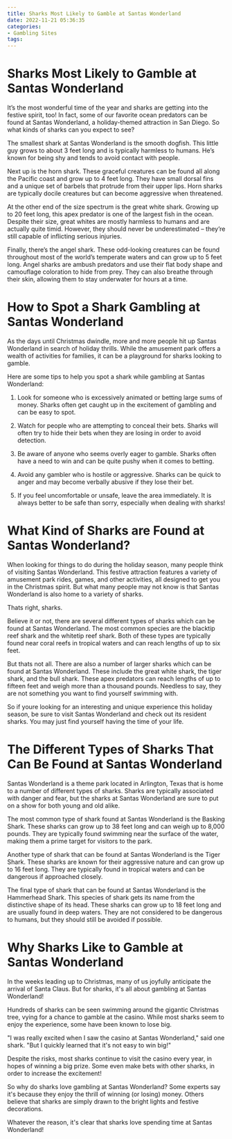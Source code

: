 ```yaml
---
title: Sharks Most Likely to Gamble at Santas Wonderland
date: 2022-11-21 05:36:35
categories:
- Gambling Sites
tags:
---
```



#  Sharks Most Likely to Gamble at Santas Wonderland

It’s the most wonderful time of the year and sharks are getting into the festive spirit, too! In fact, some of our favorite ocean predators can be found at Santas Wonderland, a holiday-themed attraction in San Diego. So what kinds of sharks can you expect to see?

The smallest shark at Santas Wonderland is the smooth dogfish. This little guy grows to about 3 feet long and is typically harmless to humans. He’s known for being shy and tends to avoid contact with people.

Next up is the horn shark. These graceful creatures can be found all along the Pacific coast and grow up to 4 feet long. They have small dorsal fins and a unique set of barbels that protrude from their upper lips. Horn sharks are typically docile creatures but can become aggressive when threatened.

At the other end of the size spectrum is the great white shark. Growing up to 20 feet long, this apex predator is one of the largest fish in the ocean. Despite their size, great whites are mostly harmless to humans and are actually quite timid. However, they should never be underestimated – they’re still capable of inflicting serious injuries.

Finally, there’s the angel shark. These odd-looking creatures can be found throughout most of the world’s temperate waters and can grow up to 5 feet long. Angel sharks are ambush predators and use their flat body shape and camouflage coloration to hide from prey. They can also breathe through their skin, allowing them to stay underwater for hours at a time.

#  How to Spot a Shark Gambling at Santas Wonderland

As the days until Christmas dwindle, more and more people hit up Santas Wonderland in search of holiday thrills. While the amusement park offers a wealth of activities for families, it can be a playground for sharks looking to gamble.

Here are some tips to help you spot a shark while gambling at Santas Wonderland:

1. Look for someone who is excessively animated or betting large sums of money. Sharks often get caught up in the excitement of gambling and can be easy to spot.

2. Watch for people who are attempting to conceal their bets. Sharks will often try to hide their bets when they are losing in order to avoid detection.

3. Be aware of anyone who seems overly eager to gamble. Sharks often have a need to win and can be quite pushy when it comes to betting.

4. Avoid any gambler who is hostile or aggressive. Sharks can be quick to anger and may become verbally abusive if they lose their bet.

5. If you feel uncomfortable or unsafe, leave the area immediately. It is always better to be safe than sorry, especially when dealing with sharks!

#  What Kind of Sharks are Found at Santas Wonderland?

When looking for things to do during the holiday season, many people think of visiting Santas Wonderland. This festive attraction features a variety of amusement park rides, games, and other activities, all designed to get you in the Christmas spirit. But what many people may not know is that Santas Wonderland is also home to a variety of sharks.

Thats right, sharks.

Believe it or not, there are several different types of sharks which can be found at Santas Wonderland. The most common species are the blacktip reef shark and the whitetip reef shark. Both of these types are typically found near coral reefs in tropical waters and can reach lengths of up to six feet.

But thats not all. There are also a number of larger sharks which can be found at Santas Wonderland. These include the great white shark, the tiger shark, and the bull shark. These apex predators can reach lengths of up to fifteen feet and weigh more than a thousand pounds. Needless to say, they are not something you want to find yourself swimming with.

So if youre looking for an interesting and unique experience this holiday season, be sure to visit Santas Wonderland and check out its resident sharks. You may just find yourself having the time of your life.

#  The Different Types of Sharks That Can Be Found at Santas Wonderland

Santas Wonderland is a theme park located in Arlington, Texas that is home to a number of different types of sharks. Sharks are typically associated with danger and fear, but the sharks at Santas Wonderland are sure to put on a show for both young and old alike.

The most common type of shark found at Santas Wonderland is the Basking Shark. These sharks can grow up to 38 feet long and can weigh up to 8,000 pounds. They are typically found swimming near the surface of the water, making them a prime target for visitors to the park.

Another type of shark that can be found at Santas Wonderland is the Tiger Shark. These sharks are known for their aggressive nature and can grow up to 16 feet long. They are typically found in tropical waters and can be dangerous if approached closely.

The final type of shark that can be found at Santas Wonderland is the Hammerhead Shark. This species of shark gets its name from the distinctive shape of its head. These sharks can grow up to 18 feet long and are usually found in deep waters. They are not considered to be dangerous to humans, but they should still be avoided if possible.

#  Why Sharks Like to Gamble at Santas Wonderland

In the weeks leading up to Christmas, many of us joyfully anticipate the arrival of Santa Claus. But for sharks, it's all about gambling at Santas Wonderland!

Hundreds of sharks can be seen swimming around the gigantic Christmas tree, vying for a chance to gamble at the casino. While most sharks seem to enjoy the experience, some have been known to lose big.

"I was really excited when I saw the casino at Santas Wonderland," said one shark. "But I quickly learned that it's not easy to win big!"

Despite the risks, most sharks continue to visit the casino every year, in hopes of winning a big prize. Some even make bets with other sharks, in order to increase the excitement!

So why do sharks love gambling at Santas Wonderland? Some experts say it's because they enjoy the thrill of winning (or losing) money. Others believe that sharks are simply drawn to the bright lights and festive decorations.


Whatever the reason, it's clear that sharks love spending time at Santas Wonderland!